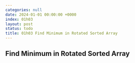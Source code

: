 ```yaml
---
categories: null
date: 2024-01-01 00:00:00 +0000
index: 01h03
layout: post
status: todo
title: 01h03 Find Minimum in Rotated Sorted Array
---
```


## Find Minimum in Rotated Sorted Array